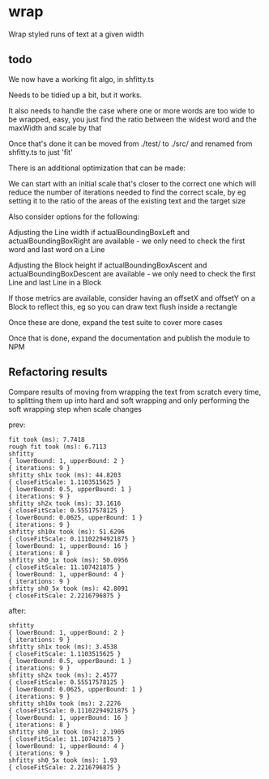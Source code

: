 # wrap

Wrap styled runs of text at a given width

## todo

We now have a working fit algo, in shfitty.ts

Needs to be tidied up a bit, but it works.

It also needs to handle the case where one or more words are too wide to be 
wrapped, easy, you just find the ratio between the widest word and the maxWidth 
and scale by that

Once that's done it can be moved from ./test/ to ./src/ and renamed from 
shfitty.ts to just 'fit'

There is an additional optimization that can be made:

We can start with an initial scale that's closer to the correct one which 
will reduce the number of iterations needed to find the correct scale, by eg
setting it to the ratio of the areas of the existing text and the target size

Also consider options for the following:

Adjusting the Line width if actualBoundingBoxLeft and actualBoundingBoxRight are 
available - we only need to check the first word and last word on a Line

Adjusting the Block height if actualBoundingBoxAscent and 
actualBoundingBoxDescent are available - we only need to check the first Line
and last Line in a Block

If those metrics are available, consider having an offsetX and offsetY on a 
Block to reflect this, eg so you can draw text flush inside a rectangle

Once these are done, expand the test suite to cover more cases

Once that is done, expand the documentation and publish the module to NPM

## Refactoring results

Compare results of moving from wrapping the text from scratch every time, to 
splitting them up into hard and soft wrapping and only performing the soft 
wrapping step when scale changes

prev:

```
fit took (ms): 7.7418
rough fit took (ms): 6.7113
shfitty
{ lowerBound: 1, upperBound: 2 }
{ iterations: 9 }
shfitty sh1x took (ms): 44.8203
{ closeFitScale: 1.1103515625 }
{ lowerBound: 0.5, upperBound: 1 }
{ iterations: 9 }
shfitty sh2x took (ms): 33.1616
{ closeFitScale: 0.55517578125 }
{ lowerBound: 0.0625, upperBound: 1 }
{ iterations: 9 }
shfitty sh10x took (ms): 51.6296
{ closeFitScale: 0.11102294921875 }
{ lowerBound: 1, upperBound: 16 }
{ iterations: 8 }
shfitty sh0_1x took (ms): 50.0956
{ closeFitScale: 11.107421875 }
{ lowerBound: 1, upperBound: 4 }
{ iterations: 9 }
shfitty sh0_5x took (ms): 42.8091
{ closeFitScale: 2.2216796875 }
```

after:
```
shfitty
{ lowerBound: 1, upperBound: 2 }
{ iterations: 9 }
shfitty sh1x took (ms): 3.4538
{ closeFitScale: 1.1103515625 }
{ lowerBound: 0.5, upperBound: 1 }
{ iterations: 9 }
shfitty sh2x took (ms): 2.4577
{ closeFitScale: 0.55517578125 }
{ lowerBound: 0.0625, upperBound: 1 }
{ iterations: 9 }
shfitty sh10x took (ms): 2.2276
{ closeFitScale: 0.11102294921875 }
{ lowerBound: 1, upperBound: 16 }
{ iterations: 8 }
shfitty sh0_1x took (ms): 2.1905
{ closeFitScale: 11.107421875 }
{ lowerBound: 1, upperBound: 4 }
{ iterations: 9 }
shfitty sh0_5x took (ms): 1.93
{ closeFitScale: 2.2216796875 }
```
